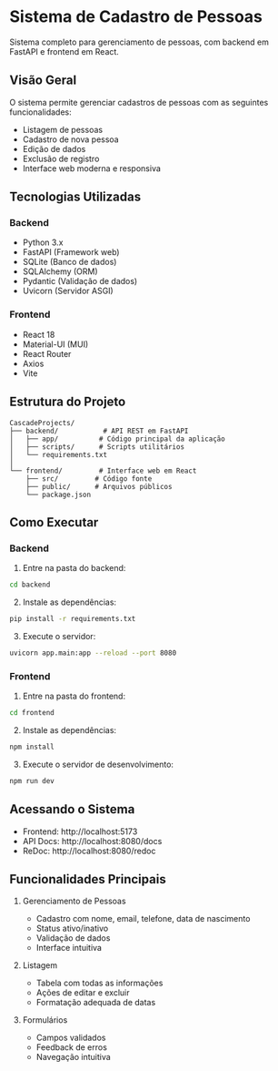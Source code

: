 # Sistema de Cadastro de Pessoas

Sistema completo para gerenciamento de pessoas, com backend em FastAPI e frontend em React.

## Visão Geral

O sistema permite gerenciar cadastros de pessoas com as seguintes funcionalidades:
- Listagem de pessoas
- Cadastro de nova pessoa
- Edição de dados
- Exclusão de registro
- Interface web moderna e responsiva

## Tecnologias Utilizadas

### Backend
- Python 3.x
- FastAPI (Framework web)
- SQLite (Banco de dados)
- SQLAlchemy (ORM)
- Pydantic (Validação de dados)
- Uvicorn (Servidor ASGI)

### Frontend
- React 18
- Material-UI (MUI)
- React Router
- Axios
- Vite

## Estrutura do Projeto

```
CascadeProjects/
├── backend/           # API REST em FastAPI
│   ├── app/          # Código principal da aplicação
│   ├── scripts/      # Scripts utilitários
│   └── requirements.txt
│
└── frontend/         # Interface web em React
    ├── src/         # Código fonte
    ├── public/      # Arquivos públicos
    └── package.json
```

## Como Executar

### Backend

1. Entre na pasta do backend:
```bash
cd backend
```

2. Instale as dependências:
```bash
pip install -r requirements.txt
```

3. Execute o servidor:
```bash
uvicorn app.main:app --reload --port 8080
```

### Frontend

1. Entre na pasta do frontend:
```bash
cd frontend
```

2. Instale as dependências:
```bash
npm install
```

3. Execute o servidor de desenvolvimento:
```bash
npm run dev
```

## Acessando o Sistema

- Frontend: http://localhost:5173
- API Docs: http://localhost:8080/docs
- ReDoc: http://localhost:8080/redoc

## Funcionalidades Principais

1. Gerenciamento de Pessoas
   - Cadastro com nome, email, telefone, data de nascimento
   - Status ativo/inativo
   - Validação de dados
   - Interface intuitiva

2. Listagem
   - Tabela com todas as informações
   - Ações de editar e excluir
   - Formatação adequada de datas

3. Formulários
   - Campos validados
   - Feedback de erros
   - Navegação intuitiva
